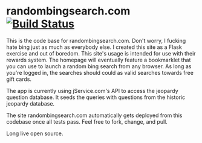randombingsearch.com [![Build Status](https://travis-ci.org/mediachicken/randombingsearch.com.svg?branch=master)](https://travis-ci.org/mediachicken/randombingsearch.com)
===========

This is the code base for randombingsearch.com. Don't worry, I fucking hate bing just as much as everybody else. I created this site as a Flask exercise and out of boredom. This site's usage is intended for use with their rewards system. The homepage will eventually feature a bookmarklet that you can use to launch a random bing search from any browser. As long as you're logged in, the searches should could as valid searches towards free gift cards.

The app is currently using jService.com's API to access the jeopardy question database. It seeds the queries with questions from the historic jeopardy database.


The site randombingsearch.com automatically gets deployed from this codebase once all tests pass. Feel free to fork, change, and pull.


Long live open source.